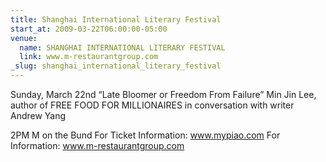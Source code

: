 ```yaml
---
title: Shanghai International Literary Festival
start_at: 2009-03-22T06:00:00-05:00
venue:
  name: SHANGHAI INTERNATIONAL LITERARY FESTIVAL
  link: www.m-restaurantgroup.com
_slug: shanghai_international_literary_festival
---
```


Sunday, March 22nd
“Late Bloomer or Freedom From Failure”
Min Jin Lee, author of FREE FOOD FOR MILLIONAIRES in conversation with writer Andrew Yang

2PM
M on the Bund
For Ticket Information: www.mypiao.com
For Information: www.m-restaurantgroup.com
